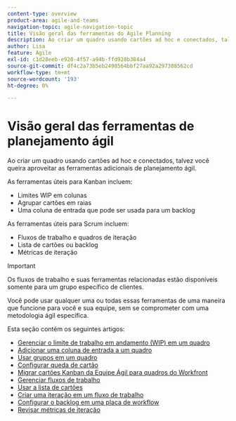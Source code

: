 ```yaml
---
content-type: overview
product-area: agile-and-teams
navigation-topic: agile-navigation-topic
title: Visão geral das ferramentas do Agile Planning
description: Ao criar um quadro usando cartões ad hoc e conectados, talvez você queira aproveitar as ferramentas adicionais de planejamento ágil nos quadros.
author: Lisa
feature: Agile
exl-id: c1d28eeb-e920-4f57-a94b-ffd928b384a4
source-git-commit: df4c2a73b5eb2498564bbf27aa92a297388562cd
workflow-type: tm+mt
source-wordcount: '193'
ht-degree: 0%

---
```


# Visão geral das ferramentas de planejamento ágil

Ao criar um quadro usando cartões ad hoc e conectados, talvez você queira aproveitar as ferramentas adicionais de planejamento ágil.

As ferramentas úteis para Kanban incluem:

* Limites WIP em colunas
* Agrupar cartões em raias
* Uma coluna de entrada que pode ser usada para um backlog

As ferramentas úteis para Scrum incluem:

* Fluxos de trabalho e quadros de iteração
* Lista de cartões ou backlog
* Métricas de iteração

>[!IMPORTANT]
>
>Os fluxos de trabalho e suas ferramentas relacionadas estão disponíveis somente para um grupo específico de clientes.

Você pode usar qualquer uma ou todas essas ferramentas de uma maneira que funcione para você e sua equipe, sem se comprometer com uma metodologia ágil específica.

Esta seção contém os seguintes artigos:

* [Gerenciar o limite de trabalho em andamento (WIP) em um quadro](/help/quicksilver/agile/use-boards-agile-planning-tools/manage-wip-limit-on-board.md)
* [Adicionar uma coluna de entrada a um quadro](/help/quicksilver/agile/use-boards-agile-planning-tools/add-intake-column-to-board.md)
* [Usar grupos em um quadro](/help/quicksilver/agile/use-boards-agile-planning-tools/group-cards-on-board.md)
* [Configurar queda de cartão](/help/quicksilver/agile/use-boards-agile-planning-tools/configure-card-falloff.md)
* [Migrar cartões Kanban da Equipe Ágil para quadros do Workfront](/help/quicksilver/agile/use-boards-agile-planning-tools/migrate-kanban-cards-to-boards.md)
* [Gerenciar fluxos de trabalho](/help/quicksilver/agile/use-boards-agile-planning-tools/manage-collections.md)
* [Usar a lista de cartões](/help/quicksilver/agile/use-boards-agile-planning-tools/use-card-list.md)
* [Criar uma iteração em um fluxo de trabalho](/help/quicksilver/agile/use-boards-agile-planning-tools/create-an-iteration-in-workstream.md)
* [Configurar o backlog em uma placa de workflow](/help/quicksilver/agile/use-boards-agile-planning-tools/configure-backlog-workstream-board.md)
* [Revisar métricas de iteração](/help/quicksilver/agile/use-boards-agile-planning-tools/review-iteration-metrics.md)
